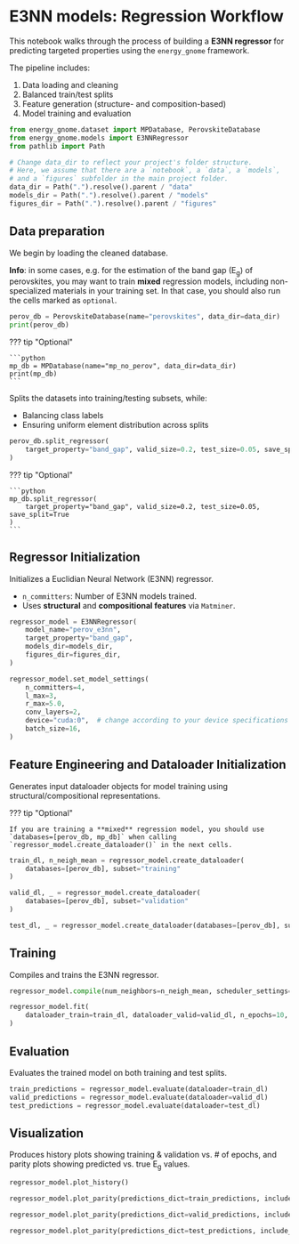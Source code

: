 # E3NN models: Regression Workflow

This notebook walks through the process of building a **E3NN regressor** for predicting targeted properties using the `energy_gnome` framework.

The pipeline includes:

1. Data loading and cleaning
2. Balanced train/test splits
3. Feature generation (structure- and composition-based)
4. Model training and evaluation


```python
from energy_gnome.dataset import MPDatabase, PerovskiteDatabase
from energy_gnome.models import E3NNRegressor
from pathlib import Path

# Change data_dir to reflect your project's folder structure.
# Here, we assume that there are a `notebook`, a `data`, a `models`,
# and a `figures` subfolder in the main project folder.
data_dir = Path(".").resolve().parent / "data"
models_dir = Path(".").resolve().parent / "models"
figures_dir = Path(".").resolve().parent / "figures"
```

## Data preparation

We begin by loading the cleaned database.

**Info**: in some cases, e.g. for the estimation of the band gap (E<sub>g</sub>) of perovskites, you may want to train **mixed** regression models, including non-specialized materials in your training set. In that case, you should also run the cells marked as `optional`.


```python
perov_db = PerovskiteDatabase(name="perovskites", data_dir=data_dir)
print(perov_db)
```


??? tip "Optional"

    ```python
    mp_db = MPDatabase(name="mp_no_perov", data_dir=data_dir)
    print(mp_db)
    ```


Splits the datasets into training/testing subsets, while:
- Balancing class labels
- Ensuring uniform element distribution across splits


```python
perov_db.split_regressor(
    target_property="band_gap", valid_size=0.2, test_size=0.05, save_split=True
)
```


??? tip "Optional"

    ```python
    mp_db.split_regressor(
        target_property="band_gap", valid_size=0.2, test_size=0.05, save_split=True
    )
    ```


## Regressor Initialization

Initializes a Euclidian Neural Network (E3NN) regressor.

- `n_committers`: Number of E3NN models trained.
- Uses **structural** and **compositional features** via `Matminer`.


```python
regressor_model = E3NNRegressor(
    model_name="perov_e3nn",
    target_property="band_gap",
    models_dir=models_dir,
    figures_dir=figures_dir,
)
```


```python
regressor_model.set_model_settings(
    n_committers=4,
    l_max=3,
    r_max=5.0,
    conv_layers=2,
    device="cuda:0",  # change according to your device specifications
    batch_size=16,
)
```


## Feature Engineering and Dataloader Initialization

Generates input dataloader objects for model training using structural/compositional representations.

??? tip "Optional"

    If you are training a **mixed** regression model, you should use `databases=[perov_db, mp_db]` when calling `regressor_model.create_dataloader()` in the next cells.


```python
train_dl, n_neigh_mean = regressor_model.create_dataloader(
    databases=[perov_db], subset="training"
)

valid_dl, _ = regressor_model.create_dataloader(
    databases=[perov_db], subset="validation"
)

test_dl, _ = regressor_model.create_dataloader(databases=[perov_db], subset="testing")
```


## Training

Compiles and trains the E3NN regressor.


```python
regressor_model.compile(num_neighbors=n_neigh_mean, scheduler_settings={"gamma": 0.98})

regressor_model.fit(
    dataloader_train=train_dl, dataloader_valid=valid_dl, n_epochs=10, parallelize=False
)
```


## Evaluation

Evaluates the trained model on both training and test splits.


```python
train_predictions = regressor_model.evaluate(dataloader=train_dl)
valid_predictions = regressor_model.evaluate(dataloader=valid_dl)
test_predictions = regressor_model.evaluate(dataloader=test_dl)
```

## Visualization

Produces history plots showing training & validation vs. # of epochs, and parity plots showing predicted vs. true E<sub>g</sub> values.


```python
regressor_model.plot_history()
```


```python
regressor_model.plot_parity(predictions_dict=train_predictions, include_ensemble=True)
```


```python
regressor_model.plot_parity(predictions_dict=valid_predictions, include_ensemble=True)
```


```python
regressor_model.plot_parity(predictions_dict=test_predictions, include_ensemble=True)
```
